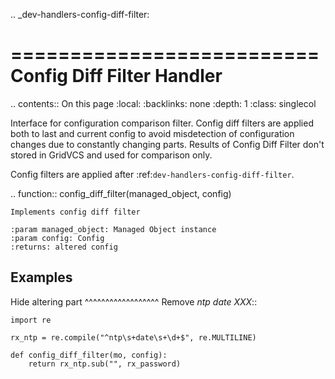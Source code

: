 .. _dev-handlers-config-diff-filter:

==========================
Config Diff Filter Handler
==========================

.. contents:: On this page
    :local:
    :backlinks: none
    :depth: 1
    :class: singlecol

Interface for configuration comparison filter. Config diff filters
are applied both to last and current config to avoid misdetection
of configuration changes due to constantly changing parts.
Results of Config Diff Filter don't stored in GridVCS and used for
comparison only.

Config filters are applied after :ref:`dev-handlers-config-diff-filter`.

.. function:: config_diff_filter(managed_object, config)

    Implements config diff filter

    :param managed_object: Managed Object instance
    :param config: Config
    :returns: altered config

Examples
--------

Hide altering part
^^^^^^^^^^^^^^^^^^
Remove *ntp date XXX*::

    import re

    rx_ntp = re.compile("^ntp\s+date\s+\d+$", re.MULTILINE)

    def config_diff_filter(mo, config):
        return rx_ntp.sub("", rx_password)
